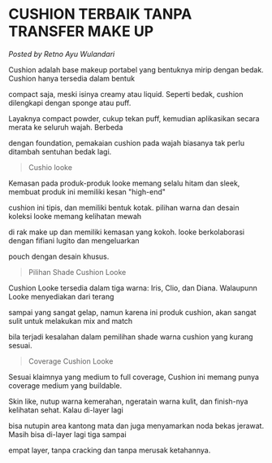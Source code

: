 # CUSHION TERBAIK TANPA TRANSFER MAKE UP

_Posted by Retno Ayu Wulandari_

Cushion adalah base makeup portabel yang bentuknya mirip dengan bedak. Cushion hanya tersedia dalam bentuk

compact saja, meski isinya creamy atau liquid. Seperti bedak, cushion dilengkapi dengan sponge atau puff.

Layaknya compact powder, cukup tekan puff, kemudian aplikasikan secara merata ke seluruh wajah. Berbeda

dengan foundation, pemakaian cushion pada wajah biasanya tak perlu ditambah sentuhan bedak lagi.

> Cushio looke

Kemasan pada produk-produk looke memang selalu hitam dan sleek, membuat produk ini memiliki kesan "high-end"

cushion ini tipis, dan memiliki bentuk kotak. pilihan warna dan desain koleksi looke memang kelihatan mewah

di rak make up dan memiliki kemasan yang kokoh. looke berkolaborasi dengan fifiani lugito dan mengeluarkan

pouch dengan desain khusus.

> Pilihan Shade Cushion Looke

Cushion Looke tersedia dalam tiga warna: Iris, Clio, dan Diana. Walaupunn Looke menyediakan dari terang

sampai yang sangat gelap, namun karena ini produk cushion, akan sangat sulit untuk melakukan mix and match

bila terjadi kesalahan dalam pemilihan shade warna cushion yang kurang sesuai.

> Coverage Cushion Looke

Sesuai klaimnya yang medium to full coverage, Cushion ini memang punya coverage medium yang buildable.

Skin like, nutup warna kemerahan, ngeratain warna kulit, dan finish-nya kelihatan sehat. Kalau di-layer lagi

bisa nutupin area kantong mata dan juga menyamarkan noda bekas jerawat. Masih bisa di-layer lagi tiga sampai

empat layer, tanpa cracking dan tanpa merusak ketahannya.

